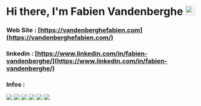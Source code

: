 # Hi there, I'm Fabien Vandenberghe <img src="https://media.giphy.com/media/hvRJCLFzcasrR4ia7z/giphy.gif" width="25px">


### Web Site : [https://vandenberghefabien.com](https://vandenberghefabien.com/)

### linkedin : [https://www.linkedin.com/in/fabien-vandenberghe/](https://www.linkedin.com/in/fabien-vandenberghe/)

### Infos :
<!-- https://shields.io/ -->
![](https://img.shields.io/badge/OS-Mac-blue?style=flat&logo=apple)
![](https://img.shields.io/badge/Editor-Visual%20Studio%20Code-blue?style=flat&logo=visualstudio)
![](https://img.shields.io/badge/Code-HTML-blue?style=flat&logo=html5)
![](https://img.shields.io/badge/Code-CSS-blue?style=flat&logo=css3)
![](https://img.shields.io/badge/Code-SCSS-blue?style=flat&logo=sass)
![](https://img.shields.io/badge/Code-JS-blue?style=flat&logo=javascript)


<!-- <a href="https://github.com/BastosFab?tab=repositories">
  <img align="center" src="https://github-readme-stats.vercel.app/api/top-langs/?username=BastosFab&layout=compact" />
</a>

<a href="https://github.com/anuraghazra/github-readme-stats">
  <img align="center" src="https://github-readme-stats.vercel.app/api?username=BastosFab" />
</a> 

https://github.com/anuraghazra/github-readme-stats/blob/master/docs/readme_fr.md -->

